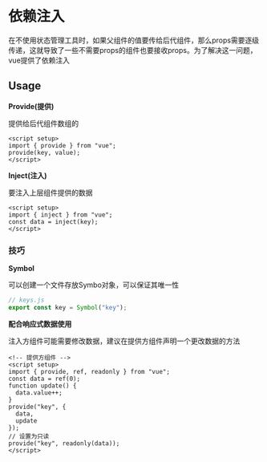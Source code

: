 # 依赖注入

在不使用状态管理工具时，如果父组件的值要传给后代组件，那么props需要逐级传递，这就导致了一些不需要props的组件也要接收props。为了解决这一问题，vue提供了依赖注入

## Usage

**Provide(提供)**

提供给后代组件数组的

```vue
<script setup>
import { provide } from "vue";
provide(key, value);
</script>
```

**Inject(注入)**

要注入上层组件提供的数据

```vue
<script setup>
import { inject } from "vue";
const data = inject(key);
</script>
```

### 技巧

**Symbol**

可以创建一个文件存放Symbo对象，可以保证其唯一性

```js
// keys.js
export const key = Symbol("key");
```

**配合响应式数据使用**

注入方组件可能需要修改数据，建议在提供方组件声明一个更改数据的方法

```vue
<!-- 提供方组件 -->
<script setup>
import { provide, ref, readonly } from "vue";
const data = ref(0);
function update() {
  data.value++;
}
provide("key", {
  data,
  update
});
// 设置为只读
provide("key", readonly(data));
</script>
```
